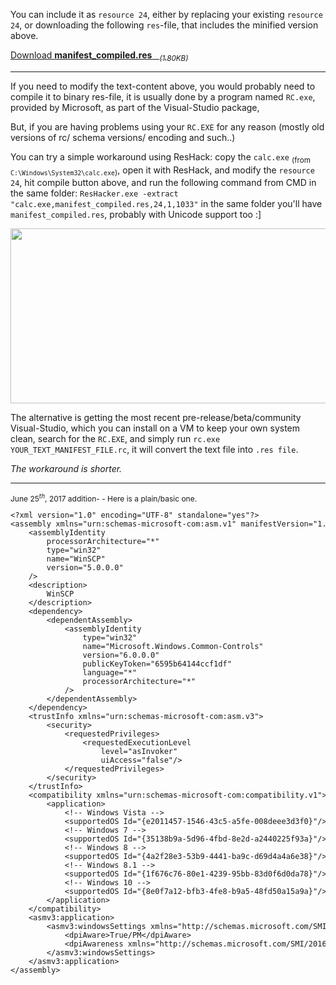 <!--more-->

You can include it as <code>resource 24</code>, either by replacing your existing <code>resource 24</code>, or downloading the following <code>res</code>-file, that includes the minified version above.

<a button type="application/octet-stream" title="Download manifest_compiled.res (1.80KB)" download="manifest_compiled.res" href="https://icompile.eladkarako.com/_uploads/2017/06/manifest_compiled.res">Download <strong>manifest_compiled.res</strong> &nbsp; <sub><em>(1.80KB)</em></sub></a>


<hr/>
If you need to modify the text-content above,
you would probably need to compile it to binary res-file,
it is usually done by a program named <code>RC.exe</code>,
provided by Microsoft, as part of the Visual-Studio package,

But, if you are having problems using your <code>RC.EXE</code>
for any reason (mostly old versions of rc/ schema versions/ encoding and such..)

You can try a simple workaround using ResHack:
copy the <code>calc.exe</code> <sub>(from <code>C:\\Windows\\System32\\calc.exe</code>)</sub>,
open it with ResHack, and modify the <code>resource 24</code>, hit compile button above,
and run the following command from CMD in the same folder: 
<code>ResHacker.exe -extract "calc.exe,manifest_compiled.res,24,1,1033"</code>
in the same folder you'll have <code>manifest_compiled.res</code>, probably with Unicode support too :]

<img src="https://icompile.eladkarako.com/_uploads/2017/06/icompile.eladkarako.com_reshacker_as_a_rc_compiler_alternative_workaround.png" alt="" width="601" height="280" />

The alternative is getting the most recent pre-release/beta/community Visual-Studio,
which you can install on a VM to keep your own system clean, search for the <code>RC.EXE</code>,
and simply run <code>rc.exe YOUR_TEXT_MANIFEST_FILE.rc</code>, it will convert the text file into <code>.res file</code>.

<em>The workaround is shorter.</em>

<hr/>

<div style="font-size:9pt;">
  June 25<sup><em>th</em></sup>, 2017 addition- 
  - Here is a plain/basic one.
<pre>
&lt;?xml version="1.0" encoding="UTF-8" standalone="yes"?&gt;
&lt;assembly xmlns="urn:schemas-microsoft-com:asm.v1" manifestVersion="1.0" xmlns:asmv3="urn:schemas-microsoft-com:asm.v3"&gt;
    &lt;assemblyIdentity
        processorArchitecture="*"
        type="win32"
        name="WinSCP"
        version="5.0.0.0"
    /&gt;
    &lt;description&gt;
        WinSCP
    &lt;/description&gt;
    &lt;dependency&gt;
        &lt;dependentAssembly&gt;
            &lt;assemblyIdentity
                type="win32"
                name="Microsoft.Windows.Common-Controls"
                version="6.0.0.0"
                publicKeyToken="6595b64144ccf1df"
                language="*"
                processorArchitecture="*"
            /&gt;
        &lt;/dependentAssembly&gt;
    &lt;/dependency&gt;
    &lt;trustInfo xmlns="urn:schemas-microsoft-com:asm.v3"&gt;
        &lt;security&gt;
            &lt;requestedPrivileges&gt;
                &lt;requestedExecutionLevel
                    level="asInvoker"
                    uiAccess="false"/&gt;
            &lt;/requestedPrivileges&gt;
        &lt;/security&gt;
    &lt;/trustInfo&gt;
    &lt;compatibility xmlns="urn:schemas-microsoft-com:compatibility.v1"&gt;
        &lt;application&gt;
            &lt;!-- Windows Vista --&gt;
            &lt;supportedOS Id="{e2011457-1546-43c5-a5fe-008deee3d3f0}"/&gt;
            &lt;!-- Windows 7 --&gt;
            &lt;supportedOS Id="{35138b9a-5d96-4fbd-8e2d-a2440225f93a}"/&gt;
            &lt;!-- Windows 8 --&gt;
            &lt;supportedOS Id="{4a2f28e3-53b9-4441-ba9c-d69d4a4a6e38}"/&gt;
            &lt;!-- Windows 8.1 --&gt;
            &lt;supportedOS Id="{1f676c76-80e1-4239-95bb-83d0f6d0da78}"/&gt;
            &lt;!-- Windows 10 --&gt;
            &lt;supportedOS Id="{8e0f7a12-bfb3-4fe8-b9a5-48fd50a15a9a}"/&gt;
        &lt;/application&gt;
    &lt;/compatibility&gt;
    &lt;asmv3:application&gt;
        &lt;asmv3:windowsSettings xmlns="http://schemas.microsoft.com/SMI/2005/WindowsSettings"&gt;
            &lt;dpiAware&gt;True/PM&lt;/dpiAware&gt;
            &lt;dpiAwareness xmlns="http://schemas.microsoft.com/SMI/2016/WindowsSettings"&gt;PerMonitorV2,PerMonitor&lt;/dpiAwareness&gt;
        &lt;/asmv3:windowsSettings&gt;
    &lt;/asmv3:application&gt;
&lt;/assembly&gt;
</pre>
</div>